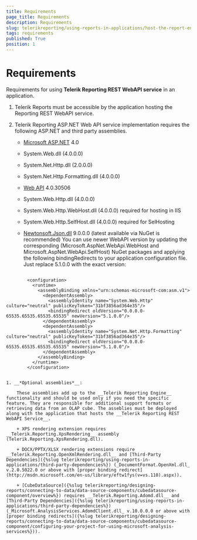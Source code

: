 ```yaml
---
title: Requirements
page_title: Requirements 
description: Requirements
slug: telerikreporting/using-reports-in-applications/host-the-report-engine-remotely/telerik-reporting-rest-services/asp.net-web-api-implementation/requirements
tags: requirements
published: True
position: 1
---
```


# Requirements

Requirements for using __Telerik Reporting REST WebAPI service__ in an application. 

1. Telerik Reports must be accessible by the application hosting the Reporting REST WebAPI service. 

1. Telerik Reporting ASP.NET Web API service implementation requires the following ASP.NET and third party assemblies. 

	+ [Microsoft ASP.NET](http://www.asp.net/) 4.0 
	
	+ System.Web.dll (4.0.0.0) 
	
	+ System.Net.Http.dll (2.0.0.0) 
	
	+ System.Net.Http.Formatting.dll (4.0.0.0) 
	
	+ [Web API](http://www.asp.net/web-api) 4.0.30506 
	
	+ System.Web.Http.dll (4.0.0.0) 
	
	+ System.Web.Http.WebHost.dll (4.0.0.0) required for hosting in IIS 
	
	+ System.Web.Http.SelfHost.dll (4.0.0.0) required for SelHosting 
	
	+ [Newtonsoft.Json.dll](http://json.codeplex.com/) 9.0.0.0 (latest available via NuGet is recommended) You can use newer WebAPI version by updating the corresponding (Microsoft.AspNet.WebApi.WebHost and Microsoft.AspNet.WebApi.SelfHost) NuGet packages and applying the following bindingRedirects to your application configuration file. Just replace 5.1.0.0 with the exact version: 
    
		````XML
<?xml version="1.0" encoding="utf-8" ?>
			<configuration>
			  <runtime>
				<assemblyBinding xmlns="urn:schemas-microsoft-com:asm.v1">
				  <dependentAssembly>
					<assemblyIdentity name="System.Web.Http" culture="neutral" publicKeyToken="31bf3856ad364e35"/>
					<bindingRedirect oldVersion="0.0.0.0-65535.65535.65535.65535" newVersion="5.1.0.0"/>
				  </dependentAssembly>
				  <dependentAssembly>
					<assemblyIdentity name="System.Net.Http.Formatting" culture="neutral" publicKeyToken="31bf3856ad364e35"/>
					<bindingRedirect oldVersion="0.0.0.0-65535.65535.65535.65535" newVersion="5.1.0.0"/>
				  </dependentAssembly>
				</assemblyBinding>
			  </runtime>
			</configuration>
````

1. __*Optional assemblies*__: 

	These assemblies add up to the __Telerik Reporting Engine__ functionality and should be used only if you need the specific feature. They are responsible for additional support formats or retrieving data from an OLAP cube. The asseblies must be deployed along with the application that hosts the __Telerik Reporting REST WebAPI Service__. 

	+ XPS rendering extension requires __Telerik.Reporting.XpsRendering__ assembly (Telerik.Reporting.XpsRendering.dll). 
	
	+ DOCX/PPTX/XLSX rendering extensions require __Telerik.Reporting.OpenXmlRendering.dll__ and [Third-Party Dependencies]({%slug telerikreporting/using-reports-in-applications/third-party-dependencies%}) (_DocumentFormat.OpenXml.dll_ v.2.0.5022.0 or above with [proper binding redirect](http://msdn.microsoft.com/en-us/library/eftw1fys(v=vs.110).aspx)). 
	
	+ [CubeDataSource]({%slug telerikreporting/designing-reports/connecting-to-data/data-source-components/cubedatasource-component/overview%}) requires __Telerik.Reporting.Adomd.dll__ and [Third-Party Dependencies]({%slug telerikreporting/using-reports-in-applications/third-party-dependencies%}) (_Microsoft.AnalysisServices.AdomdClient.dll_ v.10.0.0.0 or above with [proper binding redirects]({%slug telerikreporting/designing-reports/connecting-to-data/data-source-components/cubedatasource-component/configuring-your-project-for-using-microsoft-analysis-services%})). 
